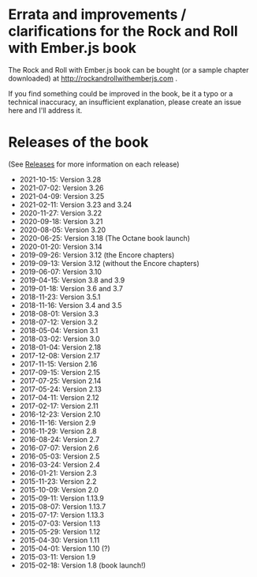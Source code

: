# Errata and improvements / clarifications for the Rock and Roll with Ember.js book

The Rock and Roll with Ember.js book can be bought (or a sample chapter downloaded) at http://rockandrollwithemberjs.com .

If you find something could be improved in the book, be it a typo or a technical inaccuracy, an insufficient explanation, please create an issue here and I'll address it.

# Releases of the book

(See [Releases](https://github.com/balinterdi/rarwe-issues/releases) for more information on each release)

* 2021-10-15: Version 3.28
* 2021-07-02: Version 3.26
* 2021-04-09: Version 3.25
* 2021-02-11: Version 3.23 and 3.24
* 2020-11-27: Version 3.22
* 2020-09-18: Version 3.21
* 2020-08-05: Version 3.20
* 2020-06-25: Version 3.18 (The Octane book launch)
* 2020-01-20: Version 3.14
* 2019-09-26: Version 3.12 (the Encore chapters)
* 2019-09-13: Version 3.12 (without the Encore chapters)
* 2019-06-07: Version 3.10
* 2019-04-15: Version 3.8 and 3.9
* 2019-01-18: Version 3.6 and 3.7
* 2018-11-23: Version 3.5.1
* 2018-11-16: Version 3.4 and 3.5
* 2018-08-01: Version 3.3
* 2018-07-12: Version 3.2
* 2018-05-04: Version 3.1
* 2018-03-02: Version 3.0
* 2018-01-04: Version 2.18
* 2017-12-08: Version 2.17
* 2017-11-15: Version 2.16
* 2017-09-15: Version 2.15
* 2017-07-25: Version 2.14
* 2017-05-24: Version 2.13
* 2017-04-11: Version 2.12
* 2017-02-17: Version 2.11
* 2016-12-23: Version 2.10
* 2016-11-16: Version 2.9
* 2016-11-29: Version 2.8
* 2016-08-24: Version 2.7
* 2016-07-07: Version 2.6
* 2016-05-03: Version 2.5
* 2016-03-24: Version 2.4
* 2016-01-21: Version 2.3
* 2015-11-23: Version 2.2
* 2015-10-09: Version 2.0
* 2015-09-11: Version 1.13.9
* 2015-08-07: Version 1.13.7
* 2015-07-17: Version 1.13.3
* 2015-07-03: Version 1.13
* 2015-05-29: Version 1.12
* 2015-04-30: Version 1.11
* 2015-04-01: Version 1.10 (?)
* 2015-03-11: Version 1.9
* 2015-02-18: Version 1.8 (book launch!)





